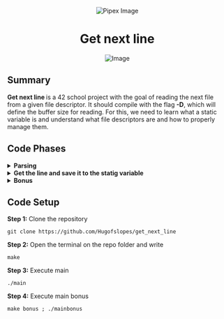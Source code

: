 <p align="center">
    <img src="https://www.42porto.com/wp-content/uploads/2024/08/42-Porto-Horizontal.png" alt="Pipex Image" />
</p>
<h1 align="center">Get next line</h1>
<p align="center">
    <img src="https://github.com/user-attachments/assets/4258ef7c-5659-418d-8e18-da68e25226d2" alt="Image" />
</p>

## Summary
<p>
    <b>Get next line </b> is a 42 school project with the goal of reading the next file from a given file descriptor. It should compile with the flag <b>-D</b>, which will define the buffer size for reading. For this, we need to learn what a static variable is and understand what file descriptors are and how to properly manage them.
</p>

## Code Phases
<details>
	<summary><b>Parsing</b></summary>
<ol>
    <li>First, we check if the file descriptor <b>(fd)</b> is smaller than 0. This happens because the first possible fd is <b>0</b>, which is standard input. <b>1</b> means <b>standard output</b> and <b>2</b> means <b>standard error</b>. After that, all other fds are created by the user, as shown in the example I provided in the main function using <b>open( )</b> to open some test files.</b></li>
	<li>Check if the macro <b>BUFFER_SIZE</b> is greater than 0, because its value will determine the number of characters we will read.</li>
</ol>
</details>

<details>
	<summary><b>Get the line and save it to the statig variable</b></summary>
<ol>
    <li>Call <b>copy_fd( )</b> to read from the provided file descriptor.</b>
	<ol>
		<li>Alocate memory fot hte <b>buffer</b> variable to storage the character read</b></li>
		<li><b>Call read( )</b> with the parameters <b>fd</b> (the file descriptor from which it will be reading), <b>buffer</b> (which is the array of characters that we allocate memory for) and <b>BUFFER_SIZE</b> (the number of characters to be read).</li>
		<li>It will be on a loop that continues until reaches the end of the file or finds the <b>'\n'</b> (meaning a new line).</li>
		<li>Call <b>add_to_strgs( )</b> on each iteration of the loop to add the content read to the static variable.</li>
		<li>Call <b>check_for_new_line( )</b> to check if the static variable already contains the new line.</li>
	</ol>
	<li>Check if the document is empty or if all the characters have already been read, and if so, return NULL.</li>
	<li>Call <b>verify_newline( )</b> to get the string for the program to return. There are a few possible outcomes for this function:
	<ol>
		<li>There is a new line and nothing else after it. Therefore, the program will save everything in the variable <b>next_line</b> and the static variable will be empty.</li>
		<li>There is a new line and more content after it. The <b>next_line</b> variable gets all the content up to the new line and the rest is kept in the static variable.</li>
		<li>There is no new line, so it will save all the content stored in the static variable to <b>next_line</b>.</li>
		<li>The first character is already a new line, so it saves only the new line in the <b>next_line</b> variable and keeps the rest in the static variable.</li>
	<ol>
</ol>
</details>

<details>
	<summary><b>Bonus</b></summary>
The bonus part of this program follows the exact same structure as the mandatory one, with the only difference being the static variable. In this case, it will be an array of char arrays that stores the values for each file descriptor (fd) sent to the program.
</details>

## Code Setup
<p>
    <b>Step 1:</b> Clone the repository
</p>

    git clone https://github.com/Hugofslopes/get_next_line

<p>
    <b>Step 2:</b> Open the terminal on the repo folder and write
</p>

    make

<p>
    <b>Step 3:</b> Execute main
</p>

    ./main

<p>
    <b>Step 4:</b> Execute main bonus
</p>

    make bonus ; ./mainbonus
